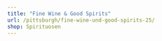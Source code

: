 ```yaml
---
title: "Fine Wine & Good Spirits"
url: /pittsburgh/fine-wine-und-good-spirits-25/
shop: Spirituosen
---
```


